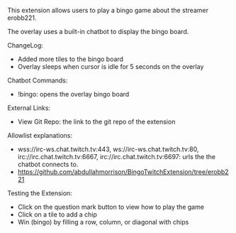 This extension allows users to play a bingo game about the streamer erobb221.

The overlay uses a built-in chatbot to display the bingo board.

ChangeLog:

- Added more tiles to the bingo board
- Overlay sleeps when cursor is idle for 5 seconds on the overlay

Chatbot Commands:

- !bingo: opens the overlay bingo board

External Links:

- View Git Repo: the link to the git repo of the extension

Allowlist explanations:

- wss://irc-ws.chat.twitch.tv:443, ws://irc-ws.chat.twitch.tv:80, irc://irc.chat.twitch.tv:6667, irc://irc.chat.twitch.tv:6697: urls the the chatbot connects to.
- https://github.com/abdullahmorrison/BingoTwitchExtension/tree/erobb221

Testing the Extension:

- Click on the question mark button to view how to play the game
- Click on a tile to add a chip
- Win (bingo) by filling a row, column, or diagonal with chips
